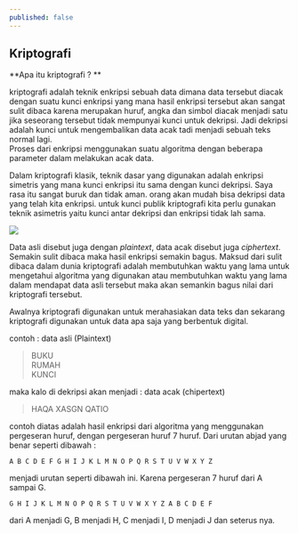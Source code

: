 ```yaml
---
published: false
---
```

## Kriptografi

**Apa itu kriptografi ? ** 

kriptografi adalah teknik enkripsi sebuah data dimana data tersebut diacak dengan suatu kunci enkripsi yang mana hasil enkripsi tersebut akan sangat sulit dibaca karena merupakan huruf, angka dan simbol diacak menjadi satu jika seseorang tersebut tidak mempunyai kunci untuk dekripsi. Jadi dekripsi adalah kunci untuk mengembalikan data acak tadi menjadi sebuah teks normal lagi.  
Proses dari enkripsi menggunakan suatu algoritma dengan beberapa parameter dalam melakukan acak data.

Dalam kriptografi klasik, teknik dasar yang digunakan adalah enkripsi simetris yang mana kunci enkripsi itu sama dengan kunci dekripsi. Saya rasa itu sangat buruk dan tidak aman. orang akan mudah bisa dekripsi data yang telah kita enkripsi. untuk kunci publik kriptografi kita perlu gunakan teknik asimetris yaitu kunci antar dekripsi dan enkripsi tidak lah sama.

![](http://ondigitalforensics.weebly.com/uploads/1/5/0/2/15025262/6788419_1_orig.jpg)

Data asli disebut juga dengan *plaintext*, data acak disebut juga *ciphertext*. Semakin sulit dibaca maka hasil enkripsi semakin bagus. Maksud dari sulit dibaca dalam dunia kriptografi adalah membutuhkan waktu yang lama untuk mengetahui algoritma yang digunakan atau membutuhkan waktu yang lama dalam mendapat data asli tersebut maka akan semankin bagus nilai dari kriptografi tersebut.

Awalnya kriptografi digunakan untuk merahasiakan data teks dan sekarang kriptografi digunakan untuk data apa saja yang berbentuk digital.

contoh :
data asli (Plaintext)
> BUKU  
RUMAH  
KUNCI

maka kalo di dekripsi akan menjadi :
data acak (chipertext)
> HAQA
XASGN
QATIO

contoh diatas adalah hasil enkripsi dari algoritma yang menggunakan pergeseran huruf, dengan pergeseran huruf 7 huruf. Dari urutan abjad yang benar seperti dibawah :

``` A B C D E F G H I J K L M N O P Q R S T U V W X Y Z ```

menjadi urutan seperti dibawah ini. Karena pergeseran 7 huruf dari A sampai G.

``` G H I J K L M N O P Q R S T U V W X Y Z A B C D E F ```

dari A menjadi G, B menjadi H, C menjadi I, D menjadi J dan seterus nya.
